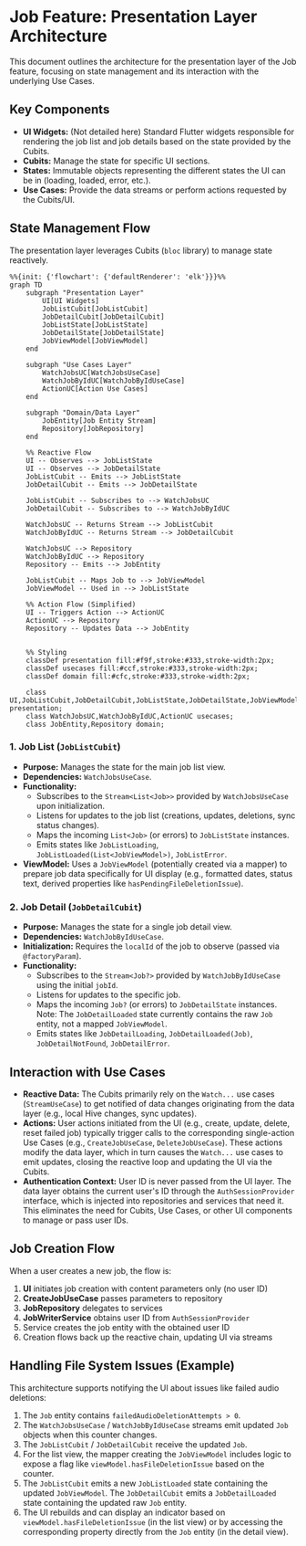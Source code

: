 # Job Feature: Presentation Layer Architecture

This document outlines the architecture for the presentation layer of the Job feature, focusing on state management and its interaction with the underlying Use Cases.

## Key Components

- **UI Widgets:** (Not detailed here) Standard Flutter widgets responsible for rendering the job list and job details based on the state provided by the Cubits.
- **Cubits:** Manage the state for specific UI sections.
- **States:** Immutable objects representing the different states the UI can be in (loading, loaded, error, etc.).
- **Use Cases:** Provide the data streams or perform actions requested by the Cubits/UI.

## State Management Flow

The presentation layer leverages Cubits (`bloc` library) to manage state reactively.

```mermaid
%%{init: {'flowchart': {'defaultRenderer': 'elk'}}}%%
graph TD
    subgraph "Presentation Layer"
        UI[UI Widgets]
        JobListCubit[JobListCubit]
        JobDetailCubit[JobDetailCubit]
        JobListState[JobListState]
        JobDetailState[JobDetailState]
        JobViewModel[JobViewModel]
    end

    subgraph "Use Cases Layer"
        WatchJobsUC[WatchJobsUseCase]
        WatchJobByIdUC[WatchJobByIdUseCase]
        ActionUC[Action Use Cases]
    end

    subgraph "Domain/Data Layer"
        JobEntity[Job Entity Stream]
        Repository[JobRepository]
    end

    %% Reactive Flow
    UI -- Observes --> JobListState
    UI -- Observes --> JobDetailState
    JobListCubit -- Emits --> JobListState
    JobDetailCubit -- Emits --> JobDetailState

    JobListCubit -- Subscribes to --> WatchJobsUC
    JobDetailCubit -- Subscribes to --> WatchJobByIdUC

    WatchJobsUC -- Returns Stream --> JobListCubit
    WatchJobByIdUC -- Returns Stream --> JobDetailCubit

    WatchJobsUC --> Repository
    WatchJobByIdUC --> Repository
    Repository -- Emits --> JobEntity

    JobListCubit -- Maps Job to --> JobViewModel
    JobViewModel -- Used in --> JobListState

    %% Action Flow (Simplified)
    UI -- Triggers Action --> ActionUC
    ActionUC --> Repository
    Repository -- Updates Data --> JobEntity


    %% Styling
    classDef presentation fill:#f9f,stroke:#333,stroke-width:2px;
    classDef usecases fill:#ccf,stroke:#333,stroke-width:2px;
    classDef domain fill:#cfc,stroke:#333,stroke-width:2px;

    class UI,JobListCubit,JobDetailCubit,JobListState,JobDetailState,JobViewModel presentation;
    class WatchJobsUC,WatchJobByIdUC,ActionUC usecases;
    class JobEntity,Repository domain;

```

### 1. Job List (`JobListCubit`)

- **Purpose:** Manages the state for the main job list view.
- **Dependencies:** `WatchJobsUseCase`.
- **Functionality:**
    - Subscribes to the `Stream<List<Job>>` provided by `WatchJobsUseCase` upon initialization.
    - Listens for updates to the job list (creations, updates, deletions, sync status changes).
    - Maps the incoming `List<Job>` (or errors) to `JobListState` instances.
    - Emits states like `JobListLoading`, `JobListLoaded(List<JobViewModel>)`, `JobListError`.
- **ViewModel:** Uses a `JobViewModel` (potentially created via a mapper) to prepare job data specifically for UI display (e.g., formatted dates, status text, derived properties like `hasPendingFileDeletionIssue`).

### 2. Job Detail (`JobDetailCubit`)

- **Purpose:** Manages the state for a single job detail view.
- **Dependencies:** `WatchJobByIdUseCase`.
- **Initialization:** Requires the `localId` of the job to observe (passed via `@factoryParam`).
- **Functionality:**
    - Subscribes to the `Stream<Job?>` provided by `WatchJobByIdUseCase` using the initial `jobId`.
    - Listens for updates to the specific job.
    - Maps the incoming `Job?` (or errors) to `JobDetailState` instances. Note: The `JobDetailLoaded` state currently contains the raw `Job` entity, not a mapped `JobViewModel`.
    - Emits states like `JobDetailLoading`, `JobDetailLoaded(Job)`, `JobDetailNotFound`, `JobDetailError`.

## Interaction with Use Cases

- **Reactive Data:** The Cubits primarily rely on the `Watch...` use cases (`StreamUseCase`) to get notified of data changes originating from the data layer (e.g., local Hive changes, sync updates).
- **Actions:** User actions initiated from the UI (e.g., create, update, delete, reset failed job) typically trigger calls to the corresponding single-action Use Cases (e.g., `CreateJobUseCase`, `DeleteJobUseCase`). These actions modify the data layer, which in turn causes the `Watch...` use cases to emit updates, closing the reactive loop and updating the UI via the Cubits.
- **Authentication Context:** User ID is never passed from the UI layer. The data layer obtains the current user's ID through the `AuthSessionProvider` interface, which is injected into repositories and services that need it. This eliminates the need for Cubits, Use Cases, or other UI components to manage or pass user IDs.

## Job Creation Flow

When a user creates a new job, the flow is:

1. **UI** initiates job creation with content parameters only (no user ID)
2. **CreateJobUseCase** passes parameters to repository
3. **JobRepository** delegates to services
4. **JobWriterService** obtains user ID from `AuthSessionProvider`
5. Service creates the job entity with the obtained user ID
6. Creation flows back up the reactive chain, updating UI via streams

## Handling File System Issues (Example)

This architecture supports notifying the UI about issues like failed audio deletions:

1.  The `Job` entity contains `failedAudioDeletionAttempts > 0`.
2.  The `WatchJobsUseCase` / `WatchJobByIdUseCase` streams emit updated `Job` objects when this counter changes.
3.  The `JobListCubit` / `JobDetailCubit` receive the updated `Job`.
4.  For the list view, the mapper creating the `JobViewModel` includes logic to expose a flag like `viewModel.hasFileDeletionIssue` based on the counter.
5.  The `JobListCubit` emits a new `JobListLoaded` state containing the updated `JobViewModel`. The `JobDetailCubit` emits a `JobDetailLoaded` state containing the updated raw `Job` entity.
6.  The UI rebuilds and can display an indicator based on `viewModel.hasFileDeletionIssue` (in the list view) or by accessing the corresponding property directly from the `Job` entity (in the detail view). 